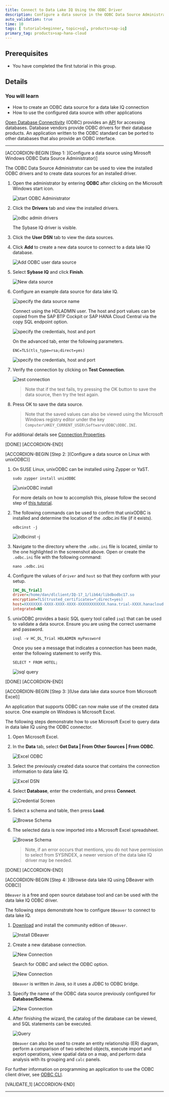 ```yaml
---
title: Connect to Data Lake IQ Using the ODBC Driver
description: Configure a data source in the ODBC Data Source Administrator to connect to the previously created data lake IQ and then use the data source in Microsoft Excel and DBeaver.
auto_validation: true
time: 10
tags: [ tutorial>beginner, topic>sql, products>sap-iq]
primary_tag: products>sap-hana-cloud
---
```


## Prerequisites
 - You have completed the first tutorial in this group.

## Details
### You will learn
  - How to create an ODBC data source for a data lake IQ connection
  - How to use the configured data source with other applications

[Open Database Connectivity](https://en.wikipedia.org/wiki/Open_Database_Connectivity) (ODBC) provides an [API](https://docs.microsoft.com/en-us/sql/odbc/reference/syntax/odbc-api-reference?view=sql-server-ver15) for accessing databases. Database vendors provide ODBC drivers for their database products. An application written to the ODBC standard can be ported to other databases that also provide an ODBC interface.  

---

[ACCORDION-BEGIN [Step 1: ](Configure a data source using Mirosoft Windows ODBC Data Source Administrator)]

The ODBC Data Source Administrator can be used to view the installed ODBC drivers and to create data sources for an installed driver.  

1. Open the administrator by entering **ODBC** after clicking on the Microsoft Windows start icon.  

    ![start ODBC Administrator](start-odbc.png)

2. Click the **Drivers** tab and view the installed drivers.  

    ![odbc admin drivers](drivers.png)

    The Sybase IQ driver is visible.  

3. Click the **User DSN** tab to view the data sources.  

4. Click **Add** to create a new data source to connect to a data lake IQ database.  

    ![Add ODBC user data source](ODBC-add.png)  

5. Select **Sybase IQ** and click **Finish**.

    ![New data source](Create-new-data-source.png)

6. Configure an example data source for data lake IQ.

    ![specify the data source name](data-source1.png)  

    Connect using the HDLADMIN user. The host and port values can be copied from the SAP BTP Cockpit or SAP HANA Cloud Central via the copy SQL endpoint option.

    ![specify the credentials, host and port](data-source2.png)  

    On the advanced tab, enter the following parameters.

    ```Parameters
    ENC=TLS(tls_type=rsa;direct=yes)
    ```

    ![specify the credentials, host and port](data-source3.png)  

7. Verify the connection by clicking on **Test Connection**.

    ![test connection](data-source4.png)  

    > Note that if the test fails, try pressing the OK button to save the data source, then try the test again.

8. Press OK to save the data source.  

    > Note that the saved values can also be viewed using the Microsoft Windows registry editor under the key `Computer\HKEY_CURRENT_USER\Software\ODBC\ODBC.INI`.

For additional details see [Connection Properties](https://help.sap.com/viewer/a895964984f210158925ce02750eb580/latest/en-US/a6d47d6e84f210158d4980b069eff5dd.html).

[DONE]
[ACCORDION-END]

[ACCORDION-BEGIN [Step 2: ](Configure a data source on Linux with unixODBC)]

1. On SUSE Linux, unixODBC can be installed using Zypper or YaST.

    ```Shell (Linux)
    sudo zypper install unixODBC
    ```

    ![unixODBC install](unixODBC-install.png)

    For more details on how to accomplish this, please follow the second step of [this tutorial](tutorial.hxe-ua-dbfundamentals-odbc).

2. The following commands can be used to confirm that unixODBC is installed and determine the location of the .odbc.ini file (if it exists).
    ```Shell (Linux)
    odbcinst -j
    ```
    ![odbcinst -j](odbcinst.png)

3. Navigate to the directory where the `.odbc.ini` file is located, similar to the one highlighted in the screenshot above. Open or create the `.odbc.ini` file with the following command:

    ```Shell (Linux)
    nano .odbc.ini
    ```

4. Configure the values of `driver` and `host` so that they conform with your setup.

    ```.odbc.ini
    [HC_DL_Trial]
    driver=/home/dan/dlclient/IQ-17_1/lib64/libdbodbc17.so
    encryption=TLS(trusted_certificates=*;direct=yes)
    host=XXXXXXXX-XXXX-XXXX-XXXX-XXXXXXXXXXXX.hana.trial-XXXX.hanacloud.ondemand.com:443
    integrated=NO
    ```

5. unixODBC provides a basic SQL query tool called `isql` that can be used to validate a data source. Ensure you are using the correct username and password.

    ```Shell (Linux)
    isql -v HC_DL_Trial HDLADMIN myPassword
    ```

    Once you see a message that indicates a connection has been made, enter the following statement to verify this.

    ```Shell (Linux)
    SELECT * FROM HOTEL;
    ```

    ![isql query](isqlQuery.png)

[DONE]
[ACCORDION-END]

[ACCORDION-BEGIN [Step 3: ](Use data lake data source from Microsoft Excel)]

An application that supports ODBC can now make use of the created data source. One example on Windows is Microsoft Excel.  

The following steps demonstrate how to use Microsoft Excel to query data in data lake IQ using the ODBC connector.  

1. Open Microsoft Excel.

2.  In the **Data** tab, select **Get Data | From Other Sources | From ODBC**.

    ![Excel ODBC](ExcelODBC.png)

3.  Select the previously created data source that contains the connection information to data lake IQ.

    ![Excel DSN](ExcelDSN.png)  

4. Select **Database**, enter the credentials, and press **Connect**.

    ![Credential Screen](Excel-credentials.png)

5. Select a schema and table, then press **Load**.

    ![Browse Schema](Excel-choose-table.png)  

6. The selected data is now imported into a Microsoft Excel spreadsheet.

    ![Browse Schema](Excel-result.png)

    > Note, if an error occurs that mentions, you do not have permission to select from SYSINDEX, a newer version of the data lake IQ driver may be needed.

[DONE]
[ACCORDION-END]

[ACCORDION-BEGIN [Step 4: ](Browse data lake IQ using DBeaver with ODBC)]

`DBeaver` is a free and open source database tool and can be used with the data lake IQ ODBC driver.

The following steps demonstrate how to configure `DBeaver` to connect to data lake IQ.

1. [Download](https://dbeaver.io/download/) and install the community edition of `DBeaver`.

    ![Install DBeaver](dbeaver-install1.png)

2. Create a new database connection.

    ![New Connection](dbeaver-odbc0.png)

    Search for ODBC and select the ODBC option.

    ![New Connection](dbeaver-odbc1.png)

    `DBeaver` is written in Java, so it uses a JDBC to ODBC bridge.  

3.  Specify the name of the ODBC data source previously configured for **Database/Schema**.

    ![New Connection](dbeaver-odbc2.png)

4. After finishing the wizard, the catalog of the database can be viewed, and SQL statements can be executed.

    ![Query](dbeaver-query.png)

    `DBeaver` can also be used to create an entity relationship (ER) diagram, perform a comparison of two selected objects, execute import and export operations, view spatial data on a map, and perform data analysis with its grouping and `calc` panels.


For further information on programming an application to use the ODBC client driver, see [ODBC CLI](https://help.sap.com/viewer/a894a54d84f21015b142ffe773888f8c/latest/en-US/a3171c5084f210159caebadd9e149481.html).


[VALIDATE_1]
[ACCORDION-END]

---
